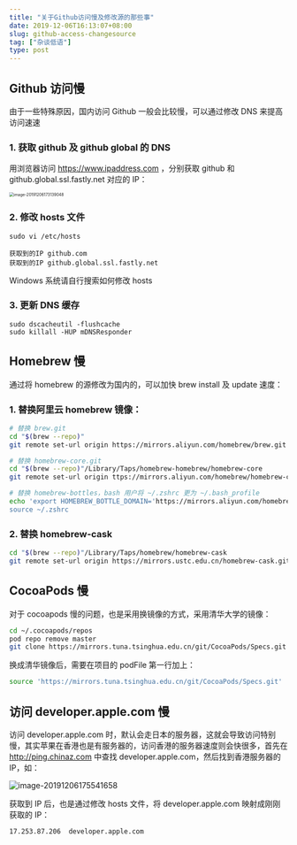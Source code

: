 ```yaml
---
title: "关于Github访问慢及修改源的那些事"
date: 2019-12-06T16:13:07+08:00
slug: github-access-changesource
tag: ["杂谈低语"]
type: post
---
```


## Github 访问慢

由于一些特殊原因，国内访问 Github 一般会比较慢，可以通过修改 DNS 来提高访问速速

### 1. 获取 github 及 github global 的 DNS

用浏览器访问 https://www.ipaddress.com ，分别获取 github 和 github.global.ssl.fastly.net 对应的 IP：

<img src="https://figurebed-1254477026.cos.ap-chengdu.myqcloud.com/2019-12-06-093146.png" alt="image-20191206173139048" style="zoom:50%;" />

### 2. 修改 hosts 文件

```shell
sudo vi /etc/hosts

获取到的IP github.com
获取到的IP github.global.ssl.fastly.net
```

Windows 系统请自行搜索如何修改 hosts

### 3. 更新 DNS 缓存

```shell
sudo dscacheutil -flushcache
sudo killall -HUP mDNSResponder
```

## Homebrew 慢

通过将 homebrew 的源修改为国内的，可以加快 brew install 及 update 速度：

### 1. 替换阿里云 homebrew 镜像：

```bash
# 替换 brew.git
cd "$(brew --repo)"
git remote set-url origin https://mirrors.aliyun.com/homebrew/brew.git

# 替换 homebrew-core.git
cd "$(brew --repo)"/Library/Taps/homebrew-homebrew/homebrew-core
git remote set-url origin ttps://mirrors.aliyun.com/homebrew/homebrew-core.git

# 替换 homebrew-bottles，bash 用户将 ~/.zshrc 更为 ~/.bash_profile
echo 'export HOMEBREW_BOTTLE_DOMAIN='https://mirrors.aliyun.com/homebrew/homebrew-bottles' >> ~/.zshrc
source ~/.zshrc
```

### 2.  替换 homebrew-cask 

```bash
cd "$(brew --repo)"/Library/Taps/homebrew/homebrew-cask
git remote set-url origin https://mirrors.ustc.edu.cn/homebrew-cask.git
```

## CocoaPods 慢

对于 cocoapods 慢的问题，也是采用换镜像的方式，采用清华大学的镜像：

```bash
cd ~/.cocoapods/repos
pod repo remove master
git clone https://mirrors.tuna.tsinghua.edu.cn/git/CocoaPods/Specs.git master
```

换成清华镜像后，需要在项目的 podFile 第一行加上：

```bash
source 'https://mirrors.tuna.tsinghua.edu.cn/git/CocoaPods/Specs.git'
```

## 访问 developer.apple.com 慢

访问 developer.apple.com 时，默认会走日本的服务器，这就会导致访问特别慢，其实苹果在香港也是有服务器的，访问香港的服务器速度则会快很多，首先在 http://ping.chinaz.com 中查找 developer.apple.com，然后找到香港服务器的 IP，如：

![image-20191206175541658](https://figurebed-1254477026.cos.ap-chengdu.myqcloud.com/2019-12-06-095629.png)

获取到 IP 后，也是通过修改 hosts 文件，将 developer.apple.com 映射成刚刚获取的 IP：

```shell
17.253.87.206  developer.apple.com
```

